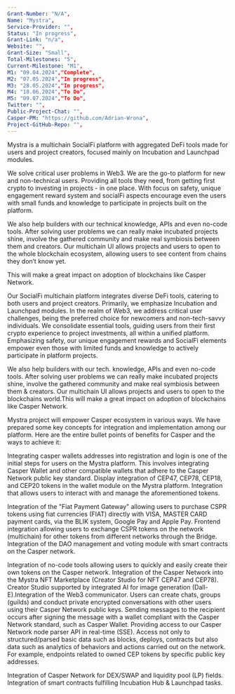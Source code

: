 ```yaml
---
Grant-Number: "N/A",
Name: "Mystra",
Service-Provider: "",
Status: "In progress",
Grant-Link: "n/a",
Website: "",
Grant-Size: "Small",
Total-Milestones: "5",
Current-Milestone: "M1",
M1: "09.04.2024","Complete",
M2: "07.05.2024","In progress",
M3: "28.05.2024","In progress",
M4: "18.06.2024","To Do",
M5: "09.07.2024","To Do",
Twitter: "",
Public-Project-Chat: "",
Casper-PM: "https://github.com/Adrian-Wrona",
Project-GitHub-Repo: "",
---
```

<!--lang:en--> 
Mystra is a multichain SocialFi platform with aggregated DeFi tools made for users and project creators, focused mainly on Incubation and Launchpad modules.

We solve critical user problems in Web3. We are the go-to platform for new and non-technical users. Providing all tools they need, from getting first crypto to investing in projects - in one place. With focus on safety, unique engagement reward system and socialFi aspects encourage even the users with small funds and knowledge to participate in projects built on the platform.

We also help builders with our technical knowledge, APIs and even no-code tools. After solving user problems we can really make incubated projects shine, involve the gathered community and make real symbiosis between them and creators. Our multichain UI allows projects and users to open to the whole blockchain ecosystem, allowing users to see content from chains they don’t know yet.

This will make a great impact on adoption of blockchains like Casper Network.

Our SocialFi multichain platform integrates diverse DeFi tools, catering to both users and project creators. Primarily, we emphasize Incubation and Launchpad modules. In the realm of Web3, we address critical user challenges, being the preferred choice for newcomers and non-tech-savvy individuals. We consolidate essential tools, guiding users from their first crypto experience to project investments, all within a unified platform. Emphasizing safety, our unique engagement rewards and SocialFi elements empower even those with limited funds and knowledge to actively participate in platform projects.

We also help builders with our tech. knowledge, APIs and even no-code tools. After solving user problems we can really make incubated projects shine, involve the gathered community and make real symbiosis between them & creators. Our multichain UI allows projects and users to open to the blockchains world.This will make a great impact on adoption of blockchains like Casper Network.

Mystra project will empower Casper ecosystem in various ways. We have prepared some key concepts for integration and implementation among our platform.
Here are the entire bullet points of benefits for Casper and the ways to achieve it:

Integrating casper wallets addresses into registration and login is one of the initial steps for users on the Mystra platform. This involves integrating Casper Wallet and other compatible wallets that adhere to the Casper Network public key standard.
Display integration of CEP47, CEP78, CEP18, and CEP20 tokens in the wallet module on the Mystra platform.
Integration that allows users to interact with and manage the aforementioned tokens.

Integration of the "Fiat Payment Gateway" allowing users to purchase CSPR tokens using fiat currencies (FIAT) directly with VISA, MASTER CARD payment cards, via the BLIK system, Google Pay and Apple Pay.
Frontend integration allowing users to exchange CSPR tokens on the network (multichain) for other tokens from different networks through the Bridge.
Integration of the DAO management and voting module with smart contracts on the Casper network.

Integration of no-code tools allowing users to quickly and easily create their own tokens on the Casper network.
Integration of the Casper Network into the Mystra NFT Marketplace (Creator Studio for NFT CEP47 and CEP78). Creator Studio supported by integrated AI for image generation (Dall-E).Integration of the Web3 communicator. Users can create chats, groups (guilds) and conduct private encrypted conversations with other users using their Casper Network public keys. Sending messages to the recipient occurs after signing the message with a wallet compliant with the Casper Network standard, such as Casper Wallet.
Providing access to our Casper Network node parser API in real-time (SSE). Access not only to structured/parsed basic data such as blocks, deploys, contracts but also data such as analytics of behaviors and actions carried out on the network. For example, endpoints related to owned CEP tokens by specific public key addresses.

Integration of Casper Network for DEX/SWAP and liquidity pool (LP) fields.
Integration of smart contracts fulfilling Incubation Hub & Launchpad tasks.


<!--lang:es--] 
<!--lang:de--] 
<!--lang:fr--] 
<!--lang:pl--] 
<!--lang:uk--] 
[!--lang:*-->  

